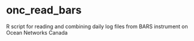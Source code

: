 # onc_read_bars
R script for reading and combining daily log files from BARS instrument on Ocean Networks Canada
